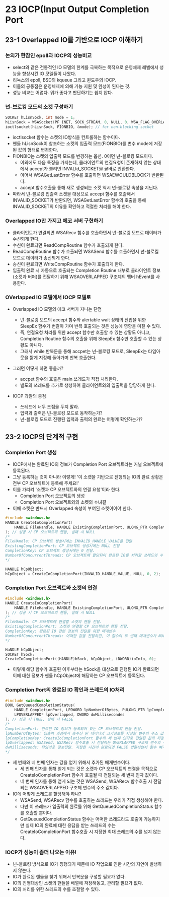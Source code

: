 # 23 IOCP(Input Output Completion Port

## 23-1 Overlapped IO를 기반으로 IOCP 이해하기

### 논의가 한참인 epoll과 IOCP의 성능비교

* select와 같은 전통적인 IO 모델의 한계를 극복하는 목적으로 운영체제 레벨에서 성능을 향상시킨 IO 모델들이 나왔다.
* 리눅스의 epoll, BSD의 kqueue 그리고 윈도우의 IOCP.
* 이들의 공통점은 운영체제에 의해 기능 지원 및 완성이 된다는 것.
* 성능 비교는 어렵다. 뭐가 좋다고 판단하기는 쉽지 않다.

### 넌-브로킹 모드의 소켓 구성하기

```cpp
SOCKET hLisnSock, int mode = 1;
hLisnSock = WSASocket(PF_INET, SOCK_STREAM, 0, NULL, 0, WSA_FLAG_OVERLAPPED);
ioctlsocket(hLisnSock, FIONBIO, &mode); // for non-blocking socket
```

* ioctlsocket 함수는 소켓의 IO방식을 컨트롤하는 함수이다.
* 핸들 hLisnSock이 참조하는 소켓의 입출력 모드(FIONBIO)를 변수 mode에 저장된 값의 형태로 변경한다.
* FIONBIO는 소켓의 입출력 모드를 변경하는 옵션. 0이면 넌-블로킹 모드이다.
    + 이외에도 다음 특징을 가지는데, 클라이언트의 연결요청이 존재하지 않는 상태에서 accept가 불리면 INVALId_SOCKET을 곧바로 반환한다.
    + 이어서 WSAGetLastError 함수를 호출하면 WSAEWOULDBLOCK가 반환된다.
    + accept 함수호출을 통해 새로 생성되는 소켓 역시 넌-블로킹 속성을 지닌다.
* 따라서 넌-블로킹 입출력 소켓을 대상으로 accept 함수를 호출해서 INVALID_SOCKET가 반환되면, WSAGetLastError 함수의 호출을 통해 INVALID_SOCKET의 이유를 확인하고 적절한 처리를 해야 한다.

### Overlapped IO만 가지고 에코 서버 구현하기

* 클라이언트가 연결되면 WSARecv 함수를 호출하면서 넌-블로킹 모드로 데이터가 수신되게 한다.
* 수신이 완료되면 ReadCompRoutine 함수가 호출되게 한다.
* ReadCompRoutine 함수가 호출되면 WSASend 함수를 호출하면서 넌-블로킬 모드로 데이터가 송신되게 한다.
* 송신이 완료되면 WriteCompRoutine 함수가 호출되게 한다.
* 입출력 완료 시 자동으로 호출되는 Completion Routine 내부로 클라이언트 정보(소켓과 버퍼)를 전달하기 위해 WSAOVERLAPPED 구조체의 멤버 hEvent를 사용한다.

### OVerlapped IO 모델에서 IOCP 모델로

* Overlapped IO 모델의 에코 서버가 지니는 단점
    + 넌-블로킹 모드의 accept 함수와 alertable wait 상태의 진입을 위한 SleepEx 함수가 번갈아 가며 반복 호출되는 것은 성능에 영향을 미칠 수 있다.
    + 즉, 연결요청 처리를 위한 accept 함수만 호출할 수 있는 상황도 아니고, Completion Routine 함수의 호출을 위해 SleepEx 함수만 호출할 수 있는 상황도 아니다.
    + 그래서 while 반복문을 통해 accpet는 넌-블로킹 모드로, SleepEx는 타임아웃을 짧게 지정해 돌아가며 반복 호출한다.

* 그러면 어떻게 하면 좋을까?
    + accpet 함수의 호출은 main 쓰레드가 직접 처리한다.
    + 별도의 쓰레드를 추가로 생성하여 클라이언트와의 입출력을 담당하게 한다.

* IOCP 과찰의 중점
    + 쓰레드에 너무 초점을 두지 말라.
    + 입력과 출력은 넌-블로킹 모드로 동작하는가?
    + 넌-블로킹 모드로 진행된 입력과 출력의 완료는 어떻게 확인하는가?

## 23-2 IOCP의 단계적 구현

### Completion Port 생성

* IOCP에서는 완료된 IO의 정보가 Completion Port 오브젝트라는 커널 오브젝트에 등록된다.
* 그냥 등록하는 것이 아니라 이렇게! '이 소켓을 기반으로 진행되는 IO의 완료 상황은 전부 CP 오브젝트에 등록해 주세요!'
* 이를 가리켜 '소켓과 CP 오브젝트와의 연결 요청'이라 한다.
    + Completion Port 오브젝트의 생성
    + Completion Port 오브젝트와의 소켓의 ㅇ녀결
* 이때 소켓은 반드시 Overlapped 속성이 부여된 소켓이어야 한다.

```cpp
#include <windows.h>
HANDLE CreateIoCompletionPort(
    HANDLE FileHandle, HANDLE ExistingCompletionPort, ULONG_PTR CompletionKey, DWORD NumberOfConcurrentThreads
); // 성공 시 CP 오브젝트의 핸들, 실패 시 NULL
/*
FileHAndle: CP 오브젝트 생성시에는 INVALID_HANDLE_VALUE를 전달
ExistingCompletionPort: CP 오브젝트 생성시에는 NULL 전달
CompletionKey: CP 오브젝트 생성시에는 0 전달.
NumberOfConcurrentThreads: CP 오브젝트에 할당되어 완료된 IO를 처리할 쓰레드의 수 전달. 0으로 전달하면 시스템의 CPU 개수가 동시 실행 가능한 쓰레드의 최대수로 지정.
*/

HANDLE hCpObject;
hCpObject = CreateIoCompletionPort(INVALID_HANDLE_VALUE, NULL, 0, 2);
```

### Completion Port 오브젝트와 소켓의 연결

```cpp
#include <windows.h>
HANDLE CreateIoCompletionPort(
    HANDLE FileHandle, HANDLE ExistingCompletionPort, ULONG_PTR CompletionKey, DWORD NumberOfConcurrentThreads
); // 성공 시 CP 오브젝트의 핸들, 실패 시 NULL
/*
FileHAndle: CP 오브젝트에 연결할 소켓의 핸들 전달.
ExistingCompletionPort: 소켓과 연결할 CP 오브젝트의 핸들 전달.
CompletionKey: 완료된 IO 관련 정보의 전달을 위한 매개변수
NumberOfConcurrentThreads: 어떠한 값을 전달하건, 이 함수의 두 번째 매개변수가 NULL이 아니면 그냥 무시된다.
*/

HaNDLE hCpObject;
SOCKET hSock;
CreateIoCompletionPort((HANDLE)hSock, hCpObject, (DWORD)ioInfo, 0);
```

* 이렇게 해당 함수가 호출된 이후부터는 hSock을 대상으로 진행된 IO가 완료되면 이에 대한 정보가 핸들 hCpObject에 해당하는 CP 오브젝트에 등록된다.

### Completion Port의 완료된 IO 확인과 쓰레드의 IO처리

```cpp
#include <windows.h>
BOOL GetQueuedCompletionStatus(
    HANDLE CompletionPort, LPDWORD lpNumberOfBytes, PULONG_PTR lpCompletionKey,
    LPOVERLAPPED* lpOverlapped, DWORD dwMillisecondes
); // 성공 시 TRUE, 실패 시 FALSE
/*
CompletionPort: 완료된 IO 정보가 등록되어 있는 CP 오브젝트의 핸들 전달.
lpNumberOfBytes: 입출력 과정에서 송수신 된 데이터의 크기정보를 저장할 변수의 주소 값 전달.
lpCompletionKey: CreateIoCompletionPort 함수의 세 번째 인자로 전달된 값의 저장을 위한 변수의 주소 값 전달.
lpOverlapped: WSASend, WSARecv 함수호출 시 전달하는 OVERLAPPED 구조체 변수의 주소 값이 저장될 변수의 주소 값 전달.
dwMilliseconds: 타임아웃 정보전달. 지정한 시간이 완료되면 FALSE 반환하면서 함수 빠져나감. INFINITE 전달하면 IO가 CP 오브젝트에 등록될 때까지 블로킹 상태에 있게 된다.
*/
```

* 세 번째와 네 번째 인자는 값을 얻기 위해서 추가된 매개변수이다.
    + 세 번째 인자를 통해 얻게 되는 것은 소켓과 CP 오브젝트의 연결을 목적으로 CreateIoCompletionPort 함수가 호출될 때 전달되는 세 번째 인자 값이다.
    + 네 번째 인자를 통해 얻게 되는 것은 WSASend, WSARecv 함수호출 시 전달되는 WSAOVERLAPPED 구조체 변수의 주소 값이다.
* IO에 어떻게 쓰레드를 할당해야 하나?
    + WSASend, WSARecv 함수를 호출하는 쓰레드는 우리가 직접 생성해야 한다.
    + 다만 이 쓰레드가 입출력의 완료를 위해 GetQueuedCompletionStatus 함수를 호출할 뿐이다.
    + GetQueuedCompletionStatus 함수는 어떠한 쓰레드라도 호출이 가능하지만 실제 IO의 완료에 대한 응답을 받는 쓰레드의 수는 CreateIoCompletionPort 함수호출 시 지정한 최대 쓰레드의 수를 넘지 않는다.

### IOCP가 성능이 좀더 나오는 이유!

* 넌-블로킹 방식으로 IO가 징행되기 때문에 IO 작업으로 인한 시간의 지연이 발생하지 않는다.
* IO가 완료된 핸들을 찾기 위해서 반복문을 구성할 필요가 없다.
* IO의 진행대상인 소켓의 핸들을 배열에 저장해놓고, 관리할 필요가 없다.
* IO의 처리를 위한 쓰레드의 수를 조절할 수 있다.